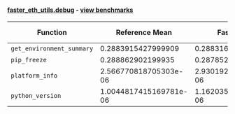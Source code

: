 #### [faster_eth_utils.debug](https://github.com/BobTheBuidler/faster-eth-utils/blob/master/faster_eth_utils/debug.py) - [view benchmarks](https://github.com/BobTheBuidler/faster-eth-utils/blob/master/benchmarks/test_debug_benchmarks.py)

| Function | Reference Mean | Faster Mean | % Change | Speedup (%) | x Faster | Faster |
|----------|---------------|-------------|----------|-------------|----------|--------|
| `get_environment_summary` | 0.2883915427999909 | 0.28831626859996506 | 0.03% | 0.03% | 1.00x | ✅ |
| `pip_freeze` | 0.288862902199935 | 0.2878522779999912 | 0.35% | 0.35% | 1.00x | ✅ |
| `platform_info` | 2.566770818705303e-06 | 2.930192417158101e-06 | -14.16% | -12.40% | 0.88x | ❌ |
| `python_version` | 1.0044817415169781e-06 | 1.1620354751731042e-06 | -15.69% | -13.56% | 0.86x | ❌ |
